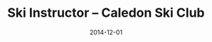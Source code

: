 ---
title: Ski Instructor – Caledon Ski Club
eventType: job
date: 2014-12-01
thumbnail: caledon
blurb: Taught children how to ski – from their first time on skis to racing competitively in a team. Gained experience in leading a team and working closely with other employees.
---